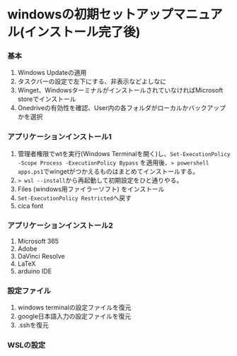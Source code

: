# windowsの初期セットアップマニュアル(インストール完了後)

### 基本
1. Windows Updateの適用
2. タスクバーの設定で左下にする、非表示などよしなに
3. Winget、WindowsターミナルがインストールされていなければMicrosoft storeでインストール
4. Onedriveの有効性を確認、User内の各フォルダがローカルかバックアップかを選択

### アプリケーションインストール1
1. 管理者権限でwtを実行(Windows Terminalを開く)し、`Set-ExecutionPolicy -Scope Process -ExecutionPolicy Bypass` を適用後、`> powershell apps.ps1`でwingetがつかえるものはまとめてインストールする。
2. `> wsl --install`から再起動して初期設定をひと通りやる。
3. Files (windows用ファイラーソフト) をインストール
4. `Set-ExecutionPolicy Restricted`へ戻す
5. cica font


### アプリケーションインストール2
1. Microsoft 365
2. Adobe
3. DaVinci Resolve
4. LaTeX
5. arduino IDE


### 設定ファイル
1. windows terminalの設定ファイルを復元
2. google日本語入力の設定ファイルを復元
3. .sshを復元


### WSLの設定
